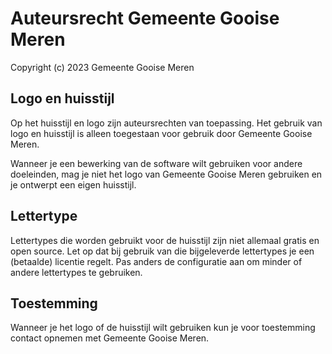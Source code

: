# Auteursrecht Gemeente Gooise Meren

Copyright (c) 2023 Gemeente Gooise Meren

## Logo en huisstijl

Op het huisstijl en logo zijn auteursrechten van toepassing. Het gebruik van logo en huisstijl is alleen toegestaan voor gebruik door Gemeente Gooise Meren.

Wanneer je een bewerking van de software wilt gebruiken voor andere doeleinden, mag je niet het logo van Gemeente Gooise Meren gebruiken en je ontwerpt een eigen huisstijl.

## Lettertype

Lettertypes die worden gebruikt voor de huisstijl zijn niet allemaal gratis en open source. Let op dat bij gebruik van die bijgeleverde lettertypes je een (betaalde) licentie regelt. Pas anders de configuratie aan om minder of andere lettertypes te gebruiken.

## Toestemming

Wanneer je het logo of de huisstijl wilt gebruiken kun je voor toestemming contact opnemen met Gemeente Gooise Meren.
